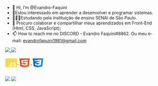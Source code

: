 - 👋 Hi, I’m @Evandro-Faquini
- 👀Estou interessado em aprender a desenvolver e programar sistemas.
- 🧑🏻‍💻Estudando pela instituição de ensino SENAI de São Paulo.
- 💞️ Procuro colaborar e compartilhar meus aprendizados em Front-End (Html, CSS, JavaScript);
- 📫 How to reach me  no DISCORD - Evandro Faquini#8862. Ou meu e-mail: evandrofaquini1981@gmail.com
<div>
  <a href="https://github.com/Evandro-Faquini">
  <img height="180em" src="https://github-readme-stats.vercel.app/api?username=Evandro-Faquini&show_icons=true&theme=dracula&include_all_commits=true&count_private=true"/>
  <img height="180em" src="https://github-readme-stats.vercel.app/api/top-langs/?username=Evandro-Faquini&layout=compact&langs_count=7&theme=dracula"/>
</div>

</div>
<div style="display: inline_block"><br>
<img align="center" alt="EV-Js" height="30" width="40" src="https://raw.githubusercontent.com/devicons/devicon/master/icons/javascript/javascript-plain.svg">
<img align="center" alt="EV-HTML" height="30" width="40" src="https://raw.githubusercontent.com/devicons/devicon/master/icons/html5/html5-original.svg">
<img align="center" alt="EV-CSS" height="30" width="40" src="https://raw.githubusercontent.com/devicons/devicon/master/icons/css3/css3-original.svg">


</div>

 ##
 
<div> 
  
  <a href="https://instagram.com/evandro_faquini" target="_blank"><img src="https://img.shields.io/badge/-Instagram-%23E4405F?style=for-the-badge&logo=instagram&logoColor=white" target="_blank"></a> 
  <a href = "mailto:evandrofaquini1981@gmail.com"><img src="https://img.shields.io/badge/-Gmail-%23333?style=for-the-badge&logo=gmail&logoColor=white" target="_blank"></a>
 
</div>
  
<!---
Evandro-Faquini/Evandro-Faquini is a ✨ special ✨ repository because its `README.md` (this file) appears on your GitHub profile.
You can click the Preview link to take a look at your changes.
--->
